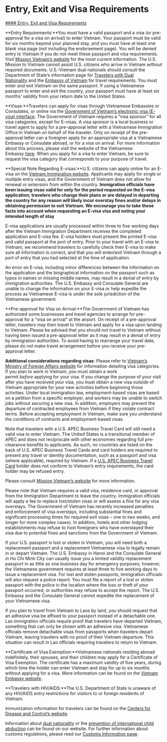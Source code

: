 # Entry, Exit and Visa Requirements

[#### Entry, Exit and Visa Requirements](javascript:void(0); "Entry, Exit and Visa Requirements")

**Entry Requirements:**You must have a valid passport and a visa (or pre-approval for a visa on arrival) to enter Vietnam. Your passport must be valid for six months beyond your planned stay, and you must have at least one blank visa page (not including the endorsement page). You will be denied entry to Vietnam if you do not meet these passport and visa requirements. Visit [Mission Vietnam’s website](https://vn.usembassy.gov/) for the most current information. The U.S. Mission to Vietnam cannot assist U.S. citizens who arrive in Vietnam without required documents. U.S.-Vietnam dual nationals should consult the Department of State’s information page for [Travelers with Dual Nationality](https://travel.state.gov/content/travel/en/international-travel/before-you-go/travelers-with-special-considerations/Dual-Nationality-Travelers.html) and the [Embassy of Vietnam](https://vietnamembassy-usa.org/) for travel requirements. You must enter and exit Vietnam on the same passport. If using a Vietnamese passport to enter and exit the country, your passport must have at least six months’ validity from your return date to the United States.

**Visas:**Travelers can apply for visas through Vietnamese Embassies or Consulates, or online via the [Government of Vietnam’s electronic visa (E-visa) interface](https://evisa.gov.vn). The Government of Vietnam requires a “visa sponsor” for all visa categories, except for E-visas. A visa sponsor is a local business or travel agent to apply for a pre-approval letter with a Vietnamese Immigration Office in Vietnam on behalf of the traveler. Only on receipt of the pre-approval letter can a foreigner apply for an appropriate visa at a Vietnamese Embassy or Consulate abroad, or for a visa on arrival. For more information about this process, please visit the website of the Vietnamese Embassy [here](https://vietnamembassy-usa.org/). When you apply for a visa to enter Vietnam, be sure to request the visa category that corresponds to your purpose of travel.

**Special Note Regarding E-visas:**U.S. citizens can apply online for an E-visa on the [Vietnam Immigration website](https://evisa.gov.vn/). Applicants may apply for single or multiple entry visas, and the Government of Vietnam does not allow for renewal or extension from within the country. **Immigration officials have been issuing visas valid for only for the period requested on the E-visa application; travelers who change their plans or are delayed in departing the country for any reason will likely incur overstay fines and/or delays in obtaining permission to exit Vietnam. We encourage you to take these facts into account when requesting an E-visa visa and noting your intended length of stay**

E-visa applications are usually processed within three to five working days after the Vietnam Immigration Department receives the completed application and E-visa fee. E-visa holders must present the printed E-visa and valid passport at the port of entry. Prior to your travel with an E-visa to Vietnam, we recommend travelers to carefully check their E-visa to make sure all information is correct, and that you will enter/exit Vietnam through a port of entry that you had selected at the time of application.

An error on E-visa, including minor differences between the information on the application and the biographical information on the passport such as typos in names or missing middle names, may result in a denial of entry by immigration authorities. The U.S. Embassy and Consulate General are unable to change the information on your E-visa or help expedite the process as Vietnamese E-visa is under the sole jurisdiction of the Vietnamese government.

**Pre-approval for Visa on Arrival:**The Government of Vietnam has authorized some businesses and travel agencies to arrange for pre-approval for a “visa on arrival” at the airport. On receipt of a pre-approval letter, travelers may then travel to Vietnam and apply for a visa upon landing to Vietnam. Please be advised that you should not travel to Vietnam without having been issued a pre-approval letter as it may result in a denial of entry by immigration authorities. To avoid having to rearrange your travel date, please do not make travel arrangement before you receive your pre-approval letter.

**Additional considerations regarding visas**: Please refer to [Vietnam’s Ministry of Foreign Affairs website](https://www.mofa.gov.vn/en) for information detailing visa categories. If you plan to work in Vietnam, you must obtain a work permit *before* applying for your visa. If you change the purpose of your visit after you have received your visa, you must obtain a new visa outside of Vietnam appropriate for your new activities before beginning those activities. Under local immigration law, employment-based visas are based on a petition from a specific employer, and workers may be unable to switch jobs without securing a new visa. In addition, employers may prevent the departure of contracted employees from Vietnam if they violate contract terms. Before accepting employment in Vietnam, make sure you understand the conditions of contracts and employment-based visas.

Note that travelers with a U.S. APEC Business Travel Card will still need a valid visa to enter Vietnam. The United States is a transitional member of APEC and does not reciprocate with other economies regarding full pre-clearance benefits to applicants. As such, no countries are listed on the back of U.S. APEC Business Travel Cards and card holders are required to present any travel or identity documentation, such as a passport and visa (where applicable), required by Vietnam. If a [U.S. APEC Business Travel Card](https://www.cbp.gov/travel/trusted-traveler-programs/apec-faqs) holder does not conform to Vietnam’s entry requirements, the card holder may be refused entry.

Please consult [Mission Vietnam’s website](https://vn.usembassy.gov/) for more information.

Please note that Vietnam requires a valid visa, residence card, or approval from the Immigration Department to leave the country. Immigration officials will apply a fee to replace lost/stolen visas or will assess a fine for any visa overstays. The Government of Vietnam has recently increased penalties and enforcement of visa overstays, including substantial fines and significant processing times for required exit visas – one to two weeks, and longer for more complex cases). In addition, hotels and other lodging establishments may refuse to host foreigners who have overstayed their visa due to potential fines and sanctions from the Government of Vietnam.

If your U.S. passport is lost or stolen in Vietnam, you will need both a replacement passport and a replacement Vietnamese visa to legally remain in or depart Vietnam. The U.S. Embassy in Hanoi and the Consulate General in Ho Chi Minh City can usually issue you a limited validity replacement passport in as little as one business day for emergency purposes; however, the Vietnamese government requires at least three to five working days to issue a replacement visa. For lost and stolen passports, immigration officials will also request a police report. You must file a report of a lost or stolen passport with the police in the location where the loss or theft of your passport occurred, or authorities may refuse to accept the report. The U.S. Embassy and the Consulate General cannot expedite the replacement of your Vietnamese visa.

If you plan to travel from Vietnam to Laos by land, you should request that an adhesive visa be affixed to your passport instead of a detachable one. Lao immigration officials require proof that travelers have departed Vietnam, something that can only be shown with an adhesive visa. Vietnamese officials remove detachable visas from passports when travelers depart Vietnam, leaving travelers with no proof of their Vietnam departure. This situation can result in Lao officials requiring travelers to return to Vietnam.

**Certificate of Visa Exemption:**Vietnamese nationals residing abroad indefinitely, their spouses, and their children may apply for a Certificate of Visa Exemption. The certificate has a maximum validity of five years, during which time the holder can enter Vietnam and stay for up to six months without applying for a visa. More information can be found on the [Vietnam Embassy website](https://vn.usembassy.gov/).  
  
**Travelers with HIV/AIDS:**The U.S. Department of State is unaware of any HIV/AIDS entry restrictions for visitors to or foreign residents of Vietnam.

Immunization information for travelers can be found on the [Centers for Disease and Control’s website](https://www.cdc.gov/index.html)*.*

Information about [dual nationality](https://travel.state.gov/content/travel/en/international-travel/before-you-go/travelers-with-special-considerations/Dual-Nationality-Travelers.html) or the [prevention of international child abduction](https://travel.state.gov/content/travel/en/International-Parental-Child-Abduction.html) can be found on our website. For further information about customs regulations, please read our [Customs Information page](https://travel.state.gov/content/travel/en/international-travel/before-you-go/customs-and-import.html).